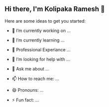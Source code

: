 ## Hi there, I'm Kolipaka Ramesh 👋

Here are some ideas to get you started:

- 🔭 I’m currently working on ...
  
- 🌱 I’m currently learning ...

- 💼 Professional Experiance ...

- 🤔 I’m looking for help with ...
- 💬 Ask me about ...
- 📫 How to reach me: ...
- 😄 Pronouns: ...
- ⚡ Fun fact: ...

